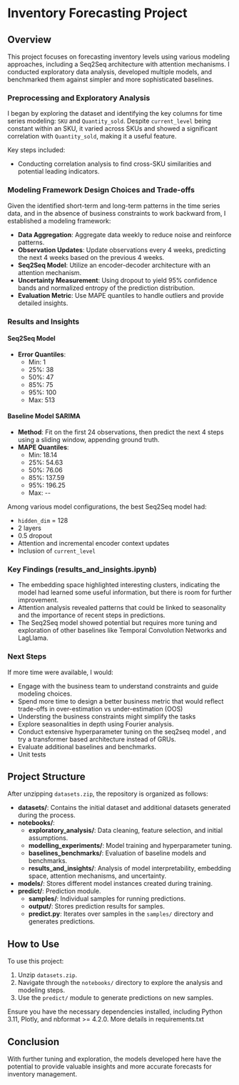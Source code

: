 # Inventory Forecasting Project

## Overview

This project focuses on forecasting inventory levels using various modeling approaches, including a Seq2Seq architecture with attention mechanisms. I conducted exploratory data analysis, developed multiple models, and benchmarked them against simpler and more sophisticated baselines.

### Preprocessing and Exploratory Analysis

I began by exploring the dataset and identifying the key columns for time series modeling: `SKU` and `Quantity_sold`. Despite `current_level` being constant within an SKU, it varied across SKUs and showed a significant correlation with `Quantity_sold`, making it a useful feature.

Key steps included:
- Conducting correlation analysis to find cross-SKU similarities and potential leading indicators.

### Modeling Framework Design Choices and Trade-offs

Given the identified short-term and long-term patterns in the time series data, and in the absence of business constraints to work backward from, I established a modeling framework:
- **Data Aggregation**: Aggregate data weekly to reduce noise and reinforce patterns.
- **Observation Updates**: Update observations every 4 weeks, predicting the next 4 weeks based on the previous 4 weeks.
- **Seq2Seq Model**: Utilize an encoder-decoder architecture with an attention mechanism.
- **Uncertainty Measurement**: Using dropout to yield 95% confidence bands and normalized entropy of the prediction distribution.
- **Evaluation Metric**: Use MAPE quantiles to handle outliers and provide detailed insights.

### Results and Insights

#### Seq2Seq Model
- **Error Quantiles**: 
  - Min: 1
  - 25%: 38
  - 50%: 47
  - 85%: 75
  - 95%: 100
  - Max: 513

#### Baseline Model **SARIMA**
   - **Method**: Fit on the first 24 observations, then predict the next 4 steps using a sliding window, appending ground truth.
   - **MAPE Quantiles**: 
     - Min: 18.14
     - 25%: 54.63
     - 50%: 76.06
     - 85%: 137.59
     - 95%: 196.25
     - Max: --

Among various model configurations, the best Seq2Seq model had:
- `hidden_dim` = 128
- 2 layers
- 0.5 dropout
- Attention and incremental encoder context updates
- Inclusion of `current_level`

### Key Findings (results_and_insights.ipynb)

- The embedding space highlighted interesting clusters, indicating the model had learned some useful information, but there is room for further improvement.
- Attention analysis revealed patterns that could be linked to seasonality and the importance of recent steps in predictions.
- The Seq2Seq model showed potential but requires more tuning and exploration of other baselines like Temporal Convolution Networks and LagLlama.

### Next Steps

If more time were available, I would:
- Engage with the business team to understand constraints and guide modeling choices.
- Spend more time to design a better business metric that would reflect trade-offs in over-estimation vs under-estimation (OOS)
- Understing the business constraints might simplify the tasks 
- Explore seasonalities in depth using Fourier analysis.
- Conduct extensive hyperparameter tuning on the seq2seq model , and try a transformer based architecture instead of GRUs.
- Evaluate additional baselines and benchmarks.
- Unit tests 

## Project Structure

After unzipping `datasets.zip`, the repository is organized as follows:

- **datasets/**: Contains the initial dataset and additional datasets generated during the process.
- **notebooks/**:
  - **exploratory_analysis/**: Data cleaning, feature selection, and initial assumptions.
  - **modelling_experiments/**: Model training and hyperparameter tuning.
  - **baselines_benchmarks/**: Evaluation of baseline models and benchmarks.
  - **results_and_insights/**: Analysis of model interpretability, embedding space, attention mechanisms, and uncertainty.
- **models/**: Stores different model instances created during training.
- **predict/**: Prediction module.
  - **samples/**: Individual samples for running predictions.
  - **output/**: Stores prediction results for samples.
  - **predict.py**: Iterates over samples in the `samples/` directory and generates predictions.

## How to Use

To use this project:
1. Unzip `datasets.zip`.
2. Navigate through the `notebooks/` directory to explore the analysis and modeling steps.
3. Use the `predict/` module to generate predictions on new samples.

Ensure you have the necessary dependencies installed, including Python 3.11, Plotly, and nbformat >= 4.2.0. More details in requirements.txt

## Conclusion

With further tuning and exploration, the models developed here have the potential to provide valuable insights and more accurate forecasts for inventory management.